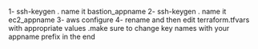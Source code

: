1- ssh-keygen
	. name it bastion_appname
2- ssh-keygen
	. name it ec2_appname
3- aws configure
4- rename and then edit terraform.tfvars with appropriate values 
	.make sure to change key names with your appname prefix in the end
